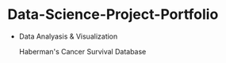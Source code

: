 # Data-Science-Project-Portfolio

* Data Analyasis & Visualization
		
    Haberman's Cancer Survival Database
